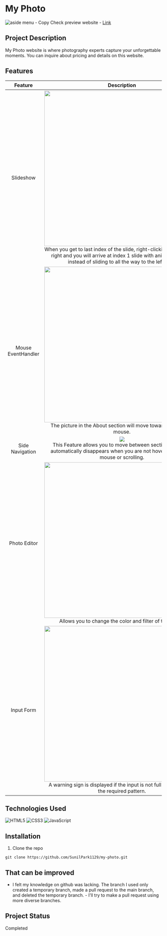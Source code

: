 # My Photo
![aside menu - Copy](https://user-images.githubusercontent.com/106734133/173830526-06d78bf5-2260-4d3e-a1e4-0a44be03577b.jpg)
Check preview website - [Link](https://sunilpark1129.github.io/my-photo/)
## Project Description
My Photo website is where photography experts capture your unforgettable moments. You can inquire about pricing and details on this website.
## Features
|Feature|Description|
|:--:|:--:|
|Slideshow|<img src="https://user-images.githubusercontent.com/106734133/173249078-89dc6357-49bb-46dd-9ecf-aedb31601ff9.jpg" width="500" ><br>When you get to last index of the slide, right-clicking will go to the right and you will arrive at index 1 slide with animation effect instead of sliding to all the way to the left side.|
|Mouse EventHandler|<img src="https://user-images.githubusercontent.com/106734133/173250452-3a4f356b-2554-46dd-b813-6ed73d51efef.jpg" width="500"><br>The picture in the About section will move towards the user's mouse.|
|Side Navigation|<img src="https://user-images.githubusercontent.com/106734133/173249502-7974c406-ad9c-459e-b997-6e748cd256ed.jpg"><br>This Feature allows you to move between sections easily. It automatically disappears when you are not hovering over the mouse or scrolling.|
|Photo Editor|<img src="https://user-images.githubusercontent.com/106734133/173249772-2547285d-120f-4352-a0e0-08dbd2bd96d8.jpg" width="500" ><br>Allows you to change the color and filter of the photo.|
|Input Form|<img src="https://user-images.githubusercontent.com/106734133/173250101-3515e8d6-2d04-4d8b-ad30-ea0c9f2e2e98.jpg" width="500"><br>A warning sign is displayed if the input is not full or does not fit the required pattern.|
## Technologies Used
![HTML5](https://img.shields.io/badge/html5-%23E34F26.svg?style=for-the-badge&logo=html5&logoColor=white) ![CSS3](https://img.shields.io/badge/css3-%231572B6.svg?style=for-the-badge&logo=css3&logoColor=white) ![JavaScript](https://img.shields.io/badge/javascript-%23323330.svg?style=for-the-badge&logo=javascript&logoColor=%23F7DF1E)
## Installation
1. Clone the repo
```
git clone https://github.com/SunilPark1129/my-photo.git
```
## That can be improved
- I felt my knowledge on github was lacking. The branch I used only created a temporary branch, made a pull request to the main branch, and deleted the temporary branch. - I'll try to make a pull request using more diverse branches.
## Project Status
Completed

